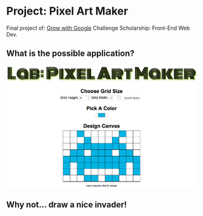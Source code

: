# Project: Pixel Art Maker
Final project of: [Grow with Google](https://grow.google/programs/udacity/) Challenge Scholarship: Front-End Web Dev.

## What is the possible application?

![Screen-Shot-Demo](/projects/01-pixel-art-maker/screenshot/Screen-Shot-Demo-Pixel-Art.png)

## Why not... draw a nice invader!
